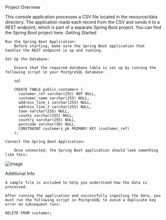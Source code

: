Project Overview

This console application processes a CSV file located in the resource/data directory. The application reads each record from the CSV and sends it to a REST endpoint, which is part of a separate Spring Boot project. You can find the Spring Boot project here.
Getting Started

    Run the Spring Boot Application:
        Before starting, make sure the Spring Boot application that handles the REST endpoint is up and running.

    Set Up the Database:

        Ensure that the required database table is set up by running the following script in your PostgreSQL database:

        sql

        CREATE TABLE public.customers ( 
          customer_ref varchar(255) NOT NULL, 
          customer_name varchar(255) NULL, 
          address_line_1 varchar(255) NULL, 
          address_line_2 varchar(255) NULL, 
          town varchar(255) NULL, 
          county varchar(255) NULL, 
          country varchar(255) NULL,                   
          postcode varchar(50) NULL, 
          CONSTRAINT customers_pk PRIMARY KEY (customer_ref)
        );

    Connect the Spring Boot Application:

        Once connected, the Spring Boot application should look something like this:
![image](https://github.com/user-attachments/assets/64d5961c-427e-4011-a779-9bab7411fbdc)

Additional Info

    A sample file is included to help you understand how the data is processed.

    After running the application and successfully ingesting the data, you must run the following script in PostgreSQL to avoid a duplicate key error on subsequent runs:

    DELETE FROM customer;
